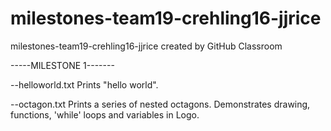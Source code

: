 # milestones-team19-crehling16-jjrice
milestones-team19-crehling16-jjrice created by GitHub Classroom


-----MILESTONE 1-------

--helloworld.txt
  Prints "hello world".

--octagon.txt
  Prints a series of nested octagons. Demonstrates drawing, functions, 'while' loops and variables in Logo.
